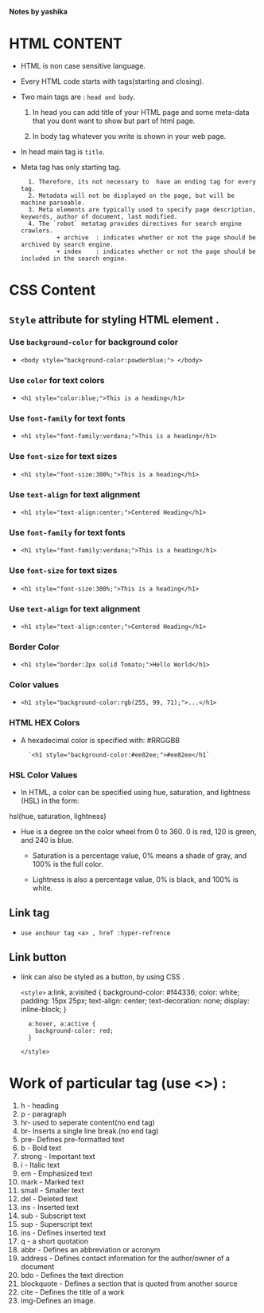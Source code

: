 **Notes by yashika**

# HTML CONTENT

+ HTML is non case sensitive language.

+ Every HTML code starts with tags(starting and closing).

+ Two main tags are : `head and body`.

  1. In head you can add title of your HTML page and some meta-data that you dont want to show but part of html page.

  2. In body tag whatever you write is shown in your web page.

+ In head main tag is `title`.

+ Meta tag has only starting tag.

        1. Therefore, its not necessary to  have an ending tag for every tag.
        2. Metadata will not be displayed on the page, but will be machine parseable.
        3. Meta elements are typically used to specify page description, keywords, author of document, last modified.
        4. The `robot` metatag provides directives for search engine crawlers.
                + archive  : indicates whether or not the page should be archived by search engine.
                + index    : indicates whether or not the page should be included in the search engine.

# CSS Content

## `Style` attribute for styling HTML element .

### Use `background-color` for background color

+ `<body style="background-color:powderblue;"> </body>`

### Use `color` for text colors

+ `<h1 style="color:blue;">This is a heading</h1>`

### Use `font-family` for text fonts

+ `<h1 style="font-family:verdana;">This is a heading</h1>`

### Use `font-size` for text sizes

+ `<h1 style="font-size:300%;">This is a heading</h1>`

### Use `text-align` for text alignment

+ `<h1 style="text-align:center;">Centered Heading</h1>`

### Use `font-family` for text fonts

+ `<h1 style="font-family:verdana;">This is a heading</h1>`

### Use `font-size` for text sizes

+ `<h1 style="font-size:300%;">This is a heading</h1>`

### Use `text-align` for text alignment

+ `<h1 style="text-align:center;">Centered Heading</h1>`

### Border Color

+ `<h1 style="border:2px solid Tomato;">Hello World</h1>`

### Color values

+ `<h1 style="background-color:rgb(255, 99, 71);">...</h1>`

### HTML HEX Colors

+ A hexadecimal color is specified with: #RRGGBB

        `<h1 style="background-color:#ee82ee;">#ee82ee</h1`

### HSL Color Values

+ In HTML, a color can be specified using hue, saturation, and lightness (HSL) in the form:

hsl(hue, saturation, lightness)

+ Hue is a degree on the color wheel from 0 to 360. 0 is red, 120 is green, and 240 is blue.


  - Saturation is a percentage value, 0% means a shade of gray, and 100% is the full color.


  - Lightness is also a percentage value, 0% is black, and 100% is white.


## Link tag

+ `use anchour tag <a> , href :hyper-refrence`

## Link button

+ link can also be styled as a button, by using CSS .

	`<style>`
		a:link, a:visited {
		  background-color: #f44336;
		  color: white;
		  padding: 15px 25px;
		  text-align: center;
		  text-decoration: none;
		  display: inline-block;
		}

		a:hover, a:active {
		  background-color: red;
		}
	`</style>`

# Work of particular tag (use <>) :

1. h - heading
2. p - paragraph
3. hr- used to seperate content(no end tag)
4. br- Inserts a single line break.(no end tag)
5. pre- Defines pre-formatted text
6. b - Bold text
7. strong - Important text
8. i - Italic text
9. em - Emphasized text
10. mark - Marked text
11. small - Smaller text
12. del - Deleted text
13. ins - Inserted text
14. sub - Subscript text
15. sup - Superscript text
16. ins - Defines inserted text
17. q - a short quotation
18. abbr - Defines an abbreviation or acronym
19. address - Defines contact information for the author/owner of a document
20. bdo - Defines the text direction
21. blockquote - Defines a section that is quoted from another source
22. cite - Defines the title of a work
23. img-Defines an image.
